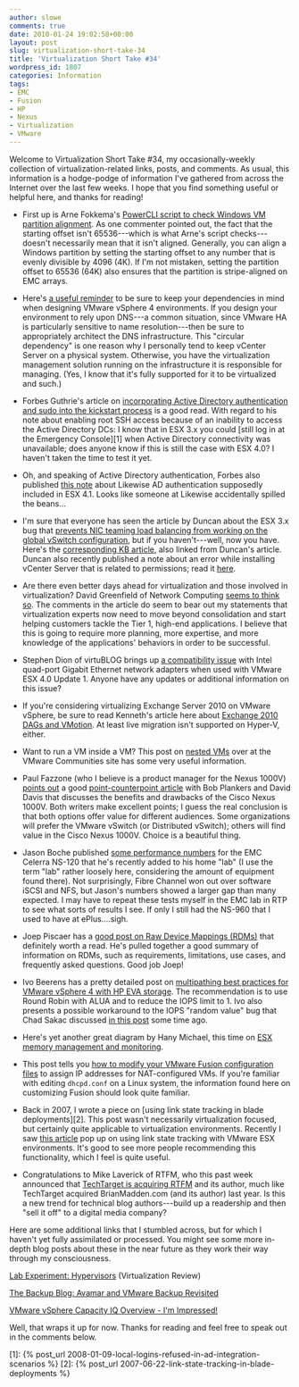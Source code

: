 ```yaml
---
author: slowe
comments: true
date: 2010-01-24 19:02:58+00:00
layout: post
slug: virtualization-short-take-34
title: 'Virtualization Short Take #34'
wordpress_id: 1807
categories: Information
tags:
- EMC
- Fusion
- HP
- Nexus
- Virtualization
- VMware
---
```


Welcome to Virtualization Short Take #34, my occasionally-weekly collection of virtualization-related links, posts, and comments. As usual, this information is a hodge-podge of information I've gathered from across the Internet over the last few weeks. I hope that you find something useful or helpful here, and thanks for reading!

* First up is Arne Fokkema's [PowerCLI script to check Windows VM partition alignment](http://ict-freak.nl/2009/12/15/powercli-check-partition-alignment-windows-vms-only/). As one commenter pointed out, the fact that the starting offset isn't 65536---which is what Arne's script checks---doesn't necessarily mean that it isn't aligned. Generally, you can align a Windows partition by setting the starting offset to any number that is evenly divisible by 4096 (4K). If I'm not mistaken, setting the partition offset to 65536 (64K) also ensures that the partition is stripe-aligned on EMC arrays.

* Here's [a useful reminder](http://blog.webactivedirectory.com/2010/01/16/dont-run-dns-as-a-virtual-machine/) to be sure to keep your dependencies in mind when designing VMware vSphere 4 environments. If you design your environment to rely upon DNS---a common situation, since VMware HA is particularly sensitive to name resolution---then be sure to appropriately architect the DNS infrastructure. This "circular dependency" is one reason why I personally tend to keep vCenter Server on a physical system. Otherwise, you have the virtualization management solution running on the infrastructure it is responsible for managing. (Yes, I know that it's fully supported for it to be virtualized and such.)

* Forbes Guthrie's article on [incorporating Active Directory authentication and sudo into the kickstart process](http://www.vreference.com/2010/01/14/ad-and-sudo-integratation-in-kickstart/) is a good read. With regard to his note about enabling root SSH access because of an inability to access the Active Directory DCs: I know that in ESX 3.x you could [still log in at the Emergency Console][1] when Active Directory connectivity was unavailable; does anyone know if this is still the case with ESX 4.0? I haven't taken the time to test it yet.

* Oh, and speaking of Active Directory authentication, Forbes also published [this note](http://www.vreference.com/2010/01/20/esx-4-1-to-include-likewise-ad-authentication/) about Likewise AD authentication supposedly included in ESX 4.1. Looks like someone at Likewise accidentally spilled the beans...

* I'm sure that everyone has seen the article by Duncan about the ESX 3.x bug that [prevents NIC teaming load balancing from working on the global vSwitch configuration](http://www.yellow-bricks.com/2010/01/20/nic-teaming-load-balancing-does-not-work-with-global-vswitch-configuration-on-esx-3-5/), but if you haven't---well, now you have. Here's the [corresponding KB article](http://kb.vmware.com/selfservice/microsites/search.do?language=en_US&cmd=displayKC&externalId=1013691), also linked from Duncan's article. Duncan also recently published a note about an error while installing vCenter Server that is related to permissions; read it [here](http://www.yellow-bricks.com/2010/01/22/setup-cannot-create-vcenter-server-directory-services-instance-error-28038/).

* Are there even better days ahead for virtualization and those involved in virtualization? David Greenfield of Network Computing [seems to think so](http://www.networkcomputing.com/virtualization/virtualization-even-better-days-ahead.php). The comments in the article do seem to bear out my statements that virtualization experts now need to move beyond consolidation and start helping customers tackle the Tier 1, high-end applications. I believe that this is going to require more planning, more expertise, and more knowledge of the applications' behaviors in order to be successful.

* Stephen Dion of virtuBLOG brings up [a compatibility issue](http://virtublog.com/2010/01/24/esx-4-0u1-intel-quad-nic-issue/) with Intel quad-port Gigabit Ethernet network adapters when used with VMware ESX 4.0 Update 1. Anyone have any updates or additional information on this issue?

* If you're considering virtualizing Exchange Server 2010 on VMware vSphere, be sure to read Kenneth's article here about [Exchange 2010 DAGs and VMotion](http://kennethvanditmarsch.wordpress.com/2009/11/20/vmotion-and-exchange-2010/). At least live migration isn't supported on Hyper-V, either.

* Want to run a VM inside a VM? This post on [nested VMs](http://communities.vmware.com/docs/DOC-8970) over at the VMware Communities site has some very useful information.

* Paul Fazzone (who I believe is a product manager for the Nexus 1000V) [points out](http://faz1.com/blog/2010/01/24/nexus-1000v-vs-the-default-vmware-vswitch/) a good [point-counterpoint article](http://searchnetworking.techtarget.com.au/articles/38282-VMware-vSwitch-vs-Cisco-Nexus-1-V) with Bob Plankers and David Davis that discusses the benefits and drawbacks of the Cisco Nexus 1000V. Both writers make excellent points; I guess the real conclusion is that both options offer value for different audiences. Some organizations will prefer the VMware vSwitch (or Distributed vSwitch); others will find value in the Cisco Nexus 1000V. Choice is a beautiful thing.

* Jason Boche published [some performance numbers](http://www.boche.net/blog/index.php/2010/01/23/vmtn-storage-performance-thread-and-the-emc-celerra-ns-120/) for the EMC Celerra NS-120 that he's recently added to his home "lab" (I use the term "lab" rather loosely here, considering the amount of equipment found there). Not surprisingly, Fibre Channel won out over software iSCSI and NFS, but Jason's numbers showed a larger gap than many expected. I may have to repeat these tests myself in the EMC lab in RTP to see what sorts of results I see. If only I still had the NS-960 that I used to have at ePlus....sigh.

* Joep Piscaer has a [good post on Raw Device Mappings (RDMs)](http://www.virtuallifestyle.nl/2010/01/recommended-detailed-material-on-rdms/) that definitely worth a read. He's pulled together a good summary of information on RDMs, such as requirements, limitations, use cases, and frequently asked questions. Good job Joep!

* Ivo Beerens has a pretty detailed post on [multipathing best practices for VMware vSphere 4 with HP EVA storage](http://www.ivobeerens.nl/?p=465). The recommendation is to use Round Robin with ALUA and to reduce the IOPS limit to 1. Ivo also presents a possible workaround to the IOPS "random value" bug that Chad Sakac discussed [in this post](http://virtualgeek.typepad.com/virtual_geek/2009/12/vsphere-4-nmp-rr-iooperationslimit-bug-and-workaround.html) some time ago.

* Here's yet another great diagram by Hany Michael, this time on [ESX memory management and monitoring](http://www.hypervizor.com/2010/01/diagram-esx-memory-management-and-monitoring-v1-0/).

* This post tells you [how to modify your VMware Fusion configuration files](http://www.nileshk.com/vmware-fusion-nat-dhcp-and-port-forwarding) to assign IP addresses for NAT-configured VMs. If you're familiar with editing `dhcpd.conf` on a Linux system, the information found here on customizing Fusion should look quite familiar.

* Back in 2007, I wrote a piece on [using link state tracking in blade deployments][2]. This post wasn't necessarily virtualization focused, but certainly quite applicable to virtualization environments. Recently I saw [this article](http://shaw38.wordpress.com/2010/01/22/link-state-tracking-vmware-esx-and-you/) pop up on using link state tracking with VMware ESX environments. It's good to see more people recommending this functionality, which I feel is quite useful.

* Congratulations to Mike Laverick of RTFM, who this past week announced that [TechTarget is acquiring RTFM](http://www.rtfm-ed.co.uk/?p=2062) and its author, much like TechTarget acquired BrianMadden.com (and its author) last year. Is this a new trend for technical blog authors---build up a readership and then "sell it off" to a digital media company?

Here are some additional links that I stumbled across, but for which I haven't yet fully assimilated or processed. You might see some more in-depth blog posts about these in the near future as they work their way through my consciousness.

[Lab Experiment: Hypervisors](http://virtualizationreview.com/articles/2009/03/02/lab-experiment-hypervisors.aspx) (Virtualization Review)  

[The Backup Blog: Avamar and VMware Backup Revisited](http://thebackupblog.typepad.com/thebackupblog/2010/01/avamar-and-vmware-backup-revisited.html)  

[VMware vSphere Capacity IQ Overview - I'm Impressed!](http://www.virtualinsanity.com/index.php/2010/01/11/vmware-vsphere-capacity-iq-overview-im-impressed/)

Well, that wraps it up for now. Thanks for reading and feel free to speak out in the comments below.

[1]: {% post_url 2008-01-09-local-logins-refused-in-ad-integration-scenarios %}
[2]: {% post_url 2007-06-22-link-state-tracking-in-blade-deployments %}
